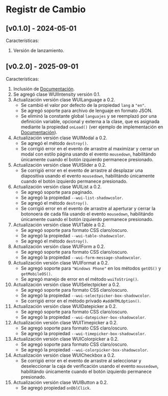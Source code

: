 # Registr de Cambio

## [v0.1.0] - 2024-05-01

Características:

1. Versión de lanzamiento.

## [v0.2.0] - 2025-09-01

Características:

1. Inclusión de [Documentación](./LEEME.md).
2. Se agregó clase WUIIntensity versión 0.1.
3. Actualización versión clase WUILanguage a 0.2.
	- Se cambió el valor por defecto de la propiedad `lang` a `"en"`.
	- Se agregó soporte para archivo de lenguaje en formato JSON.
	- Se eliminó la constante global `languajes` y se reemplazó por una definición variable, opcional y externa a la clase, que es asignada mediante la propiedad `onLoad()` (ver ejemplo de implementación en [Documentación](./LEEME.md?#wuiLanguage)).
4. Actualización versión clase WUIModal a 0.2.
	- Se agregó el método `destroy()`.
	- Se corrigió error en el evento de arrastre al maximizar y cerrar un modal con estilo página usando el evento `mousedown`, habilitándo únicamente cuando el botón izquierdo permanece presionado.
5. Actualización versión clase WUISlider a 0.2.
	- Se corrigió error en el evento de arrastre al desplazar una diapositiva usando el evento `mousedown`, habilitándo únicamente cuando el botón izquierdo permanece presionado.
6. Actualización versión clase WUIList a 0.2.
	- Se agregó soporte para paginado.
	- Se agregó la propiedad `--wui-list-shadowcolor`.
	- Se agregó el método `destroy()`.
	- Se corrigió error en el evento de arrastre al aperturar y cerrar la botonoera de cada fila usando el evento `mousedown`, habilitándo únicamente cuando el botón izquierdo permanece presionado.
7. Actualización versión clase WUITable a 0.2.
	- Se agregó soporte para formato CSS claro/oscuro.
	- Se agregó la propiedad `--wui-table-shadowcolor`.
	- Se agregó el método `destroy()`.
8. Actualización versión clase WUIForm a 0.2.
	- Se agregó soporte para formato CSS claro/oscuro.
	- Se agregó la propiedad `--wui-form-message-shadowcolor`.
9. Actualización versión clase WUIFormat a 0.2.
	- Se agregó soporte para `"Windows Phone"` en los métodos `getOS()` y `getMobileOS()`.
	- Se agregó manejo de error en el método `wuiToString()`.
10. Actualización versión clase WUISelectpicker a 0.2.
	- Se agregó soporte para formato CSS claro/oscuro.
	- Se agregó la propiedad `--wui-selectpicker-box-shadowcolor`.
	- Se corrigió error en el método privado `#addHTMLOption()`.
11. Actualización versión clase WUIDatepicker a 0.2.
	- Se agregó soporte para formato CSS claro/oscuro.
	- Se agregó la propiedad `--wui-datepicker-box-shadowcolor`.
12. Actualización versión clase WUITimepicker a 0.2.
	- Se agregó soporte para formato CSS claro/oscuro.
	- Se agregó la propiedad `--wui-timepicker-box-shadowcolor`.
13. Actualización versión clase WUIColorpicker a 0.2.
	- Se agregó soporte para formato CSS claro/oscuro.
	- Se agregó la propiedad `--wui-colorpicker-box-shadowcolor`.
14. Actualización versión clase WUICheckbox a 0.2.
	- Se corrigió error en el evento de arrastre al seleccionar y deseleccionar la caja de verificación usando el evento `mousedown`, habilitándo únicamente cuando el botón izquierdo permanece presionado.
15. Actualización versión clase WUIButton a 0.2.
	- Se agregó propiedad `onDblClick`.